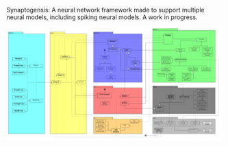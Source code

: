 Synaptogensis:
  A neural network framework made to support multiple neural models,
    including spiking neural models.  A work in progress.

![Alt text](etc/synaptogenesis_uml.png?raw=true "UML Diagram")
